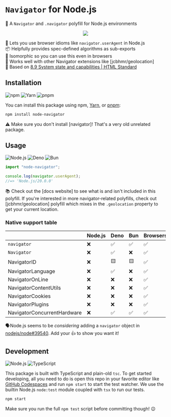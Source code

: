 # `Navigator` for Node.js

🧭 A `Navigator` and `.navigator` polyfill for Node.js environments

<div align="center">

![](https://picsum.photos/600/400)

</div>

🎉 Lets you use browser idioms like `navigator.userAgent` in Node.js \
📦 Helpfully provides spec-defined algorithms as sub-exports \
🧊 Isomorphic so you can use this even in browsers \
🤝 Works well with other Navigator extensions like [jcbhmr/geolocation] \
📜 Based on [8.9 System state and capabilities | HTML Standard]

## Installation

![npm](https://img.shields.io/static/v1?style=for-the-badge&message=npm&color=CB3837&logo=npm&logoColor=FFFFFF&label=)
![Yarn](https://img.shields.io/static/v1?style=for-the-badge&message=Yarn&color=2C8EBB&logo=Yarn&logoColor=FFFFFF&label=)
![pnpm](https://img.shields.io/static/v1?style=for-the-badge&message=pnpm&color=222222&logo=pnpm&logoColor=F69220&label=)

You can install this package using npm, [Yarn], or [pnpm]:

```sh
npm install node-navigator
```

⚠️ Make sure you don't install [navigator]! That's a very old unrelated package.

## Usage

![Node.js](https://img.shields.io/static/v1?style=for-the-badge&message=Node.js&color=339933&logo=Node.js&logoColor=FFFFFF&label=)
![Deno](https://img.shields.io/static/v1?style=for-the-badge&message=Deno&color=000000&logo=Deno&logoColor=FFFFFF&label=)
![Bun](https://img.shields.io/static/v1?style=for-the-badge&message=Bun&color=000000&logo=Bun&logoColor=FFFFFF&label=)

```js
import "node-navigator";

console.log(navigator.userAgent);
//=> 'Node.js/20.0.0'
```

📚 Check out the [docs website] to see what is and isn't included in this
polyfill. If you're interested in more navigator-related polyfills, check out
[jcbhmr/geolocation] polyfill which mixes in the `.geolocation` property to get
your current location.

### Native support table

|                             | Node.js | Deno | Bun | Browsers |
| --------------------------- | ------- | ---- | --- | -------- |
| `navigator`                 | ❌      | ✅   | ✅  | ✅       |
| `Navigator`                 | ❌      | ✅   | ❌  | ✅       |
| NavigatorID                 | ❌      | 🟨   | 🟨  | ✅       |
| NavigatorLanguage           | ❌      | ✅   | ❌  | ✅       |
| NavigatorOnLine             | ❌      | ❌   | ❌  | ✅       |
| NavigatorContentUtils       | ❌      | ❌   | ❌  | ✅       |
| NavigatorCookies            | ❌      | ❌   | ❌  | ✅       |
| NavigatorPlugins            | ❌      | ❌   | ❌  | ✅       |
| NavigatorConcurrentHardware | ❌      | ✅   | ✅  | ✅       |

🗣️Node.js seems to be _considering_ adding a `navigator` object in
[nodejs/node#39540]. Add your 👍 to show you want it!

## Development

![Node.js](https://img.shields.io/static/v1?style=for-the-badge&message=Node.js&color=339933&logo=Node.js&logoColor=FFFFFF&label=)
![TypeScript](https://img.shields.io/static/v1?style=for-the-badge&message=TypeScript&color=3178C6&logo=TypeScript&logoColor=FFFFFF&label=)

This package is built with TypeScript and plain-old `tsc`. To get started
developing, all you need to do is open this repo in your favorite editor like
[GitHub Codespaces] and run `npm start` to start the test watcher. We use the
builtin Node.js `node:test` module coupled with `tsx` to run our tests.

```sh
npm start
```

Make sure you run the full `npm test` script before committing though! 😉

<!-- prettier-ignore-start -->
[GitHub Codespaces]: https://github.com/features/codespaces
[Yarn]: https://yarnpkg.com/
[pnpm]: https://pnpm.io/
[8.9 System state and capabilities | HTML Standard]: https://html.spec.whatwg.org/multipage/system-state.html
[HTML Standard]: https://html.spec.whatwg.org/multipage/
[nodejs/node#39540]: https://github.com/nodejs/node/issues/39540
<!-- prettier-ignore-end -->
